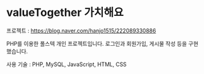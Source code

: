 # valueTogether 가치해요
프로젝트  : https://blog.naver.com/hanjo1515/222089330886

PHP를 이용한 풀스텍 개인 프로젝트입니다.
로그인과 회원가입, 게시물 작성 등을 구현했습니다.

사용 기술 : PHP, MySQL, JavaScript, HTML, CSS
